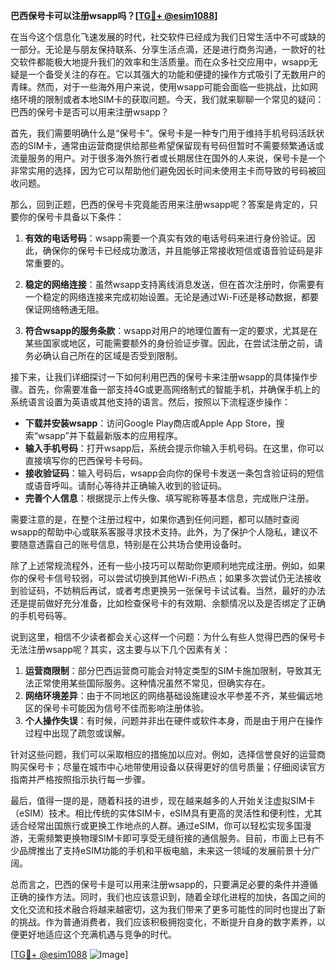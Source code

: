 **巴西保号卡可以注册wsapp吗？[[TG💪+ @esim1088](https://t.me/s/esim1088)]**

在当今这个信息化飞速发展的时代，社交软件已经成为我们日常生活中不可或缺的一部分。无论是与朋友保持联系、分享生活点滴，还是进行商务沟通，一款好的社交软件都能极大地提升我们的效率和生活质量。而在众多社交应用中，wsapp无疑是一个备受关注的存在。它以其强大的功能和便捷的操作方式吸引了无数用户的青睐。然而，对于一些海外用户来说，使用wsapp可能会面临一些挑战，比如网络环境的限制或者本地SIM卡的获取问题。今天，我们就来聊聊一个常见的疑问：巴西的保号卡是否可以用来注册wsapp？

首先，我们需要明确什么是“保号卡”。保号卡是一种专门用于维持手机号码活跃状态的SIM卡，通常由运营商提供给那些希望保留现有号码但暂时不需要频繁通话或流量服务的用户。对于很多海外旅行者或长期居住在国外的人来说，保号卡是一个非常实用的选择，因为它可以帮助他们避免因长时间未使用主卡而导致的号码被回收问题。

那么，回到正题，巴西的保号卡究竟能否用来注册wsapp呢？答案是肯定的，只要你的保号卡具备以下条件：

1. **有效的电话号码**：wsapp需要一个真实有效的电话号码来进行身份验证。因此，确保你的保号卡已经成功激活，并且能够正常接收短信或语音验证码是非常重要的。

2. **稳定的网络连接**：虽然wsapp支持离线消息发送，但在首次注册时，你需要有一个稳定的网络连接来完成初始设置。无论是通过Wi-Fi还是移动数据，都要保证网络畅通无阻。

3. **符合wsapp的服务条款**：wsapp对用户的地理位置有一定的要求，尤其是在某些国家或地区，可能需要额外的身份验证步骤。因此，在尝试注册之前，请务必确认自己所在的区域是否受到限制。

接下来，让我们详细探讨一下如何利用巴西的保号卡来注册wsapp的具体操作步骤。首先，你需要准备一部支持4G或更高网络制式的智能手机，并确保手机上的系统语言设置为英语或其他支持的语言。然后，按照以下流程逐步操作：

- **下载并安装wsapp**：访问Google Play商店或Apple App Store，搜索“wsapp”并下载最新版本的应用程序。
- **输入手机号码**：打开wsapp后，系统会提示你输入手机号码。在这里，你可以直接填写你的巴西保号卡号码。
- **接收验证码**：输入号码后，wsapp会向你的保号卡发送一条包含验证码的短信或语音呼叫。请耐心等待并正确输入收到的验证码。
- **完善个人信息**：根据提示上传头像、填写昵称等基本信息，完成账户注册。

需要注意的是，在整个注册过程中，如果你遇到任何问题，都可以随时查阅wsapp的帮助中心或联系客服寻求技术支持。此外，为了保护个人隐私，建议不要随意透露自己的账号信息，特别是在公共场合使用设备时。

除了上述常规流程外，还有一些小技巧可以帮助你更顺利地完成注册。例如，如果你的保号卡信号较弱，可以尝试切换到其他Wi-Fi热点；如果多次尝试仍无法接收到验证码，不妨稍后再试，或者考虑更换另一张保号卡试试看。当然，最好的办法还是提前做好充分准备，比如检查保号卡的有效期、余额情况以及是否绑定了正确的手机号码等。

说到这里，相信不少读者都会关心这样一个问题：为什么有些人觉得巴西的保号卡无法注册wsapp呢？其实，这主要与以下几个因素有关：

1. **运营商限制**：部分巴西运营商可能会对特定类型的SIM卡施加限制，导致其无法正常使用某些国际服务。这种情况虽然不常见，但确实存在。
2. **网络环境差异**：由于不同地区的网络基础设施建设水平参差不齐，某些偏远地区的保号卡可能因为信号不佳而影响注册体验。
3. **个人操作失误**：有时候，问题并非出在硬件或软件本身，而是由于用户在操作过程中出现了疏忽或误解。

针对这些问题，我们可以采取相应的措施加以应对。例如，选择信誉良好的运营商购买保号卡；尽量在城市中心地带使用设备以获得更好的信号质量；仔细阅读官方指南并严格按照指示执行每一步骤。

最后，值得一提的是，随着科技的进步，现在越来越多的人开始关注虚拟SIM卡（eSIM）技术。相比传统的实体SIM卡，eSIM具有更高的灵活性和便利性，尤其适合经常出国旅行或更换工作地点的人群。通过eSIM，你可以轻松实现多国漫游，无需频繁更换物理SIM卡即可享受无缝衔接的通信服务。目前，市面上已有不少品牌推出了支持eSIM功能的手机和平板电脑，未来这一领域的发展前景十分广阔。

总而言之，巴西的保号卡是可以用来注册wsapp的，只要满足必要的条件并遵循正确的操作方法。同时，我们也应该意识到，随着全球化进程的加快，各国之间的文化交流和技术融合将越来越密切，这为我们带来了更多可能性的同时也提出了新的挑战。作为普通消费者，我们应该积极拥抱变化，不断提升自身的数字素养，以便更好地适应这个充满机遇与竞争的时代。

[[TG💪+ @esim1088](https://t.me/s/esim1088) ![Image](https://i.postimg.cc/4NQfJmqS/Snipaste-2025-05-13-00-14-12.png)]